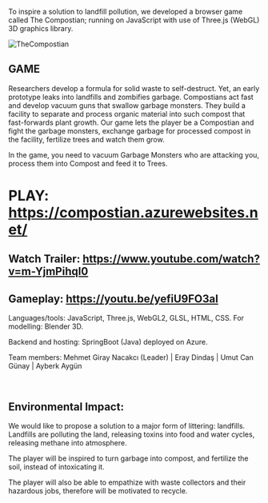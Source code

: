 
To inspire a solution to landfill pollution, we developed a browser game called The Compostian; running on JavaScript with use of Three.js (WebGL) 3D graphics library.  


![TheCompostian](https://user-images.githubusercontent.com/56702583/154808630-0821f442-3981-43f4-8cb6-d53a996a2e91.png)


## GAME

 Researchers develop a formula for solid waste to self-destruct. Yet, an early prototype leaks into landfills and zombifies garbage. Compostians act fast and develop vacuum guns that swallow garbage monsters. They build a facility to separate and process organic material into such compost that fast-forwards plant growth.
Our game lets the player be a Compostian and fight the garbage monsters, exchange garbage for processed compost in the facility, fertilize trees and watch them grow.

In the game, you need to vacuum Garbage Monsters who are attacking you, process them into Compost and feed it to Trees.

# PLAY: https://compostian.azurewebsites.net/

## Watch Trailer:  https://www.youtube.com/watch?v=m-YjmPihqI0

## Gameplay:  https://youtu.be/yefiU9FO3aI


Languages/tools: JavaScript, Three.js, WebGL2, GLSL, HTML, CSS. For modelling: Blender 3D. 

Backend and hosting: SpringBoot (Java) deployed on Azure.


Team members: 
  Mehmet Giray Nacakcı (Leader)
  | Eray Dindaş
  | Umut Can Günay
  | Ayberk Aygün

<br/>

## Environmental Impact: 

  We would like to propose a solution to a major form of littering: landfills. Landfills are polluting the land, releasing toxins into food and water cycles, releasing methane into atmosphere.  

  The player will be inspired to turn garbage into compost, and fertilize the soil, instead of intoxicating it.
  
  The player will also be able to empathize with waste collectors and their hazardous jobs, therefore will be motivated to recycle. 
